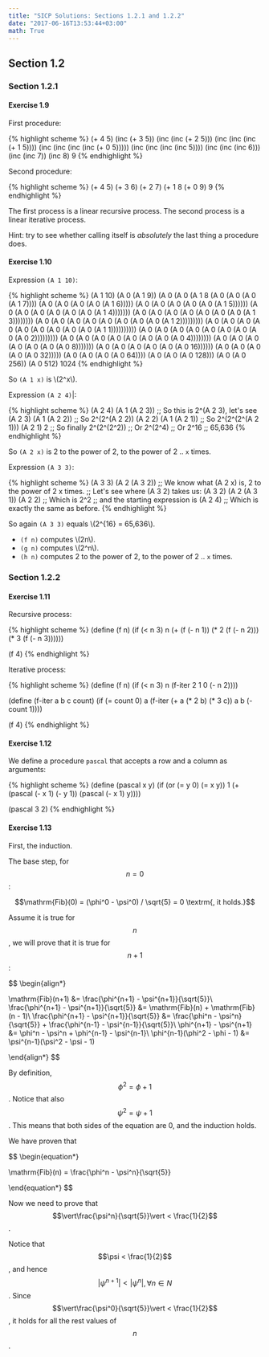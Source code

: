 ```yaml
---
title: "SICP Solutions: Sections 1.2.1 and 1.2.2"
date: "2017-06-16T13:53:44+03:00"
math: True
---
```


## Section 1.2

### Section 1.2.1

#### Exercise 1.9

First procedure:

{% highlight scheme %}
(+ 4 5)
(inc (+ 3 5))
(inc (inc (+ 2 5)))
(inc (inc (inc (+ 1 5))))
(inc (inc (inc (inc (+ 0 5)))))
(inc (inc (inc (inc 5))))
(inc (inc (inc 6)))
(inc (inc 7))
(inc 8)
9
{% endhighlight %}

Second procedure:

{% highlight scheme %}
(+ 4 5)
(+ 3 6)
(+ 2 7)
(+ 1 8
(+ 0 9)
9
{% endhighlight %}

The first process is a linear recursive process.
The second process is a linear iterative process.

Hint: try to see whether calling itself is _absolutely_ the last thing a
procedure does.

#### Exercise 1.10

Expression `(A 1 10)`:

{% highlight scheme %}
(A 1 10)
(A 0
   (A 1 9))
(A 0
   (A 0
      (A 1 8
(A 0
   (A 0
      (A 0
         (A 1 7))))
(A 0
   (A 0
      (A 0
         (A 0
            (A 1 6)))))
(A 0
   (A 0
      (A 0
         (A 0
            (A 0
               (A 1 5))))))
(A 0
   (A 0
      (A 0
         (A 0
            (A 0
               (A 0
                  (A 1 4)))))))
(A 0
   (A 0
      (A 0
         (A 0
            (A 0
               (A 0
                  (A 0
                     (A 1 3))))))))
(A 0
   (A 0
      (A 0
         (A 0
            (A 0
               (A 0
                  (A 0
                     (A 0
                        (A 1 2)))))))))
(A 0
   (A 0
      (A 0
         (A 0
            (A 0
               (A 0
                  (A 0
                     (A 0
                        (A 0
                           (A 1 1))))))))))
(A 0
   (A 0
      (A 0
         (A 0
            (A 0
               (A 0
                  (A 0
                     (A 0
                        (A 0 2)))))))))
(A 0
   (A 0
      (A 0
         (A 0
            (A 0
               (A 0
                  (A 0
                     (A 0 4))))))))
 (A 0
    (A 0
       (A 0
          (A 0
             (A 0
                (A 0
                   (A 0 8)))))))
 (A 0
    (A 0
       (A 0
          (A 0
             (A 0
                (A 0 16))))))
(A 0
   (A 0
      (A 0
         (A 0
            (A 0 32)))))
(A 0
   (A 0
      (A 0
         (A 0 64))))
(A 0
   (A 0
      (A 0 128)))
(A 0
   (A 0 256))
(A 0 512)
1024
{% endhighlight %}

So `(A 1 x)` is \\(2^x\\).

Expression `(A 2 4)`|:

{% highlight scheme %}
(A 2 4)
(A 1
   (A 2 3))
;; So this is 2^(A 2 3), let's see
(A 2 3)
(A 1
   (A 2 2))
;; So 2^(2^(A 2 2))
(A 2 2)
(A 1
   (A 2 1))
;; So 2^(2^(2^(A 2 1)))
(A 2 1)
2
;; So finally 2^(2^(2^2))
;; Or 2^(2^4)
;; Or 2^16
;; 65,636
{% endhighlight %}

So `(A 2 x)` is 2 to the power of 2, to the power of 2 .. `x` times.

Expression `(A 3 3)`:

{% highlight scheme %}
(A 3 3)
(A 2
   (A 3 2))
;; We know what (A 2 x) is, 2 to the power of 2 x times.
;; Let's see where (A 3 2) takes us:
(A 3 2)
(A 2
   (A 3 1))
(A 2 2)
;; Which is 2^2
;; and the starting expression is (A 2 4)
;; Which is exactly the same as before.
{% endhighlight %}

So again `(A 3 3)` equals \\(2^{16} = 65,636\\).

-  `(f n)` computes \\(2n\\).
-  `(g n)` computes \\(2^n\\).
-  `(h n)` computes 2 to the power of 2, to the power of 2 .. `x` times.

### Section 1.2.2

#### Exercise 1.11

Recursive process:

{% highlight scheme %}
(define (f n)
  (if (< n 3)
      n
      (+ (f (- n 1))
         (* 2 (f (- n 2)))
         (* 3 (f (- n 3))))))

(f 4)
{% endhighlight %}

Iterative process:

{% highlight scheme %}
(define (f n)
  (if (< n 3)
      n
      (f-iter 2 1 0 (- n 2))))

(define (f-iter a b c count)
  (if (= count 0)
      a
      (f-iter (+ a (* 2 b) (* 3 c)) a b (- count 1))))

(f 4)
{% endhighlight %}

#### Exercise 1.12

We define a procedure `pascal` that accepts a row and a column as arguments:

{% highlight scheme %}
(define (pascal x y)
  (if (or (= y 0) (= x y))
      1
      (+ (pascal (- x 1) (- y 1))
         (pascal (- x 1) y))))

(pascal 3 2)
{% endhighlight %}

#### Exercise 1.13
First, the induction.

The base step, for $$n = 0$$:

$$\mathrm{Fib}(0) = (\phi^0 - \psi^0) / \sqrt{5} = 0 \textrm{, it holds.}$$

Assume it is true for $$n$$, we will prove that it is true for $$n + 1$$:

$$
\begin{align*}

\mathrm{Fib}(n+1) &= \frac{\phi^{n+1} - \psi^{n+1}}{\sqrt{5}}\\
\frac{\phi^{n+1} - \psi^{n+1}}{\sqrt{5}} &= \mathrm{Fib}(n) + \mathrm{Fib}(n - 1)\\
\frac{\phi^{n+1} - \psi^{n+1}}{\sqrt{5}} &= \frac{\phi^n - \psi^n}{\sqrt{5}} +
\frac{\phi^{n-1} - \psi^{n-1}}{\sqrt{5}}\\
\phi^{n+1} - \psi^{n+1} &= \phi^n - \psi^n + \phi^{n-1} - \psi^{n-1}\\
\phi^{n-1}(\phi^2 - \phi - 1) &= \psi^{n-1}(\psi^2 - \psi - 1)

\end{align*}
$$

By definition, $$\phi^2 = \phi + 1$$. Notice that also $$\psi^2 = \psi + 1$$. This
means that both sides of the equation are $0$, and the induction holds.

We have proven that

$$
\begin{equation*}

\mathrm{Fib}(n) = \frac{\phi^n - \psi^n}{\sqrt{5}}

\end{equation*}
$$

Now we need to prove that $$\vert\frac{\psi^n}{\sqrt{5}}\vert < \frac{1}{2}$$.

Notice that $$\psi < \frac{1}{2}$$, and hence $$\vert\psi^{n+1}\vert < \vert\psi^n\vert, \forall n \in N$$.
Since $$\vert\frac{\psi^0}{\sqrt{5}}\vert < \frac{1}{2}$$, it holds for all the rest values
of $$n$$.
